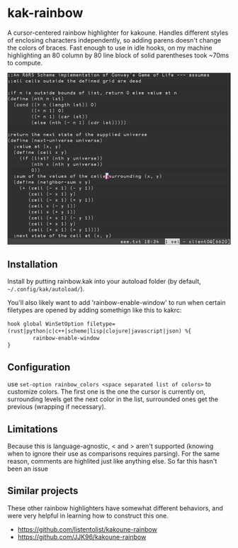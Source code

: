 # kak-rainbow
A cursor-centered rainbow highlighter for kakoune. 
Handles different styles of enclosing characters independently, so adding parens doesn't change the colors of braces.
Fast enough to use in idle hooks, on my machine highlighting an 80 column by 80 line block of solid parentheses took ~70ms to compute.

![kak-rainbow demo](https://raw.githubusercontent.com/Bodhizafa/kak-rainbow/master/demo.gif)

## Installation
Install by putting rainbow.kak into your autoload folder (by default, `~/.config/kak/autoload/`).

You'll also likely want to add 'rainbow-enable-window' to run when certain filetypes are opened by adding somethign like this to kakrc:

```
hook global WinSetOption filetype=(rust|python|c|c++|scheme|lisp|clojure|javascript|json) %{
        rainbow-enable-window
}
```

## Configuration
use `set-option rainbow_colors <space separated list of colors>` to customize colors. 
The first one is the one the cursor is currently on, 
surrounding levels get the next color in the list, 
surrounded ones get the previous (wrapping if necessary).

## Limitations
Because this is language-agnostic, < and > aren't supported (knowing when to ignore their use as comparisons requires parsing).
For the same reason, comments are highlited just like anything else. So far this hasn't been an issue

## Similar projects
These other rainbow highlighters have somewhat different behaviors, and were very helpful in learning how to construct this one.
- https://github.com/listentolist/kakoune-rainbow
- https://github.com/JJK96/kakoune-rainbow

